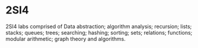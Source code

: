 # 2SI4
2SI4 labs comprised of Data abstraction; algorithm analysis; recursion; lists; stacks; queues; trees; searching; hashing; sorting; sets; relations; functions; modular arithmetic; graph theory and algorithms.
